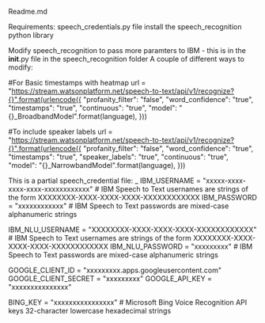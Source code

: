 Readme.md

Requirements:
speech_credentials.py file
install the speech_recognition python library

Modify speech_recognition to pass more paramters to IBM - this is in the __init__.py file in the speech_recognition folder
A couple of different ways to modify:

#For Basic timestamps with heatmap
        url = "https://stream.watsonplatform.net/speech-to-text/api/v1/recognize?{}".format(urlencode({
            "profanity_filter": "false",
            "word_confidence": "true",
            "timestamps": "true",
            "continuous": "true",
            "model": "{}_BroadbandModel".format(language),
        }))

#To include speaker labels
        url = "https://stream.watsonplatform.net/speech-to-text/api/v1/recognize?{}".format(urlencode({
            "profanity_filter": "false",
            "word_confidence": "true",
            "timestamps": "true",
            "speaker_labels": "true",
            "continuous": "true",
            "model": "{}_NarrowbandModel".format(language),
        }))



This is a partial speech_credential file:
_
IBM_USERNAME = "xxxxx-xxxx-xxxx-xxxx-xxxxxxxxxxxx" # IBM Speech to Text usernames are strings of the form XXXXXXXX-XXXX-XXXX-XXXX-XXXXXXXXXXXX
IBM_PASSWORD = "xxxxxxxxxxxx" # IBM Speech to Text passwords are mixed-case alphanumeric strings

IBM_NLU_USERNAME = "XXXXXXXX-XXXX-XXXX-XXXX-XXXXXXXXXXXX" # IBM Speech to Text usernames are strings of the form XXXXXXXX-XXXX-XXXX-XXXX-XXXXXXXXXXXX
IBM_NLU_PASSWORD = "xxxxxxxxx" # IBM Speech to Text passwords are mixed-case alphanumeric strings

GOOGLE_CLIENT_ID = "xxxxxxxxx.apps.googleusercontent.com"
GOOGLE_CLIENT_SECRET = "xxxxxxxxx"
GOOGLE_API_KEY = "xxxxxxxxxxxxxxx"

BING_KEY = "xxxxxxxxxxxxxxxx" # Microsoft Bing Voice Recognition API keys 32-character lowercase hexadecimal strings

